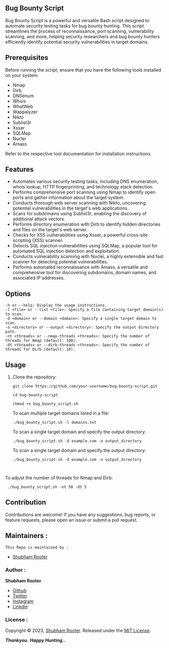 ## Bug Bounty Script

Bug Bounty Script is a powerful and versatile Bash script designed to automate security testing tasks for bug bounty hunting. This script streamlines the process of reconnaissance, port scanning, vulnerability scanning, and more, helping security researchers and bug bounty hunters efficiently identify potential security vulnerabilities in target domains.


## Prerequisites

Before running the script, ensure that you have the following tools installed on your system:

- Nmap
- Dirb
- DNSenum
- Whois
- WhatWeb
- Wappalyzer
- Nikto
- Sublist3r
- Xsser
- SQLMap
- Nuclei
- Amass

Refer to the respective tool documentation for installation instructions.


## Features

- Automates various security testing tasks, including DNS enumeration, whois lookup, HTTP fingerprinting, and technology stack detection.
- Performs comprehensive port scanning using Nmap to identify open ports and gather information about the target system.
- Conducts thorough web server scanning with Nikto, uncovering potential vulnerabilities in the target's web applications.
- Scans for subdomains using Sublist3r, enabling the discovery of additional attack vectors.
- Performs directory enumeration with Dirb to identify hidden directories and files on the target's web server.
- Checks for XSS vulnerabilities using Xsser, a powerful cross-site scripting (XSS) scanner.
- Detects SQL injection vulnerabilities using SQLMap, a popular tool for automated SQL injection detection and exploitation.
- Conducts vulnerability scanning with Nuclei, a highly extensible and fast scanner for detecting potential vulnerabilities.
- Performs automated reconnaissance with Amass, a versatile and comprehensive tool for discovering subdomains, domain names, and associated IP addresses.

## Options

    -h or --help: Display the usage instructions.
    -l <file> or --list <file>: Specify a file containing target domain(s) to scan.
    -d <domain> or --domain <domain>: Specify a single target domain to scan.
    -o <directory> or --output <directory>: Specify the output directory path.
    -nt <threads> or --nmap-threads <threads>: Specify the number of threads for Nmap (default: 100).
    -dt <threads> or --dirb-threads <threads>: Specify the number of threads for Dirb (default: 10).

## Usage

1. Clone the repository:

   ```shell
   git clone https://github.com/your-username/bug-bounty-script.git
   
   ```
   ```
   cd bug-bounty-script
    ```
    ```
   chmod +x bug_bounty_script.sh
    ```
   
    
    To scan multiple target domains listed in a file:
    ```
   ./bug_bounty_script.sh -l domains.txt
   ```
   To scan a single target domain and specify the output directory:
   ```
   ./bug_bounty_script.sh -d example.com -o output_directory
   ```
   To scan a single target domain and specify the output directory:
   ```
   ./bug_bounty_script.sh -d example.com -o output_directory

 
  To adjust the number of threads for Nmap and Dirb:
  ```
   ./bug_bounty_script.sh -nt 50 -dt 5
 ```
   

## Contribution

Contributions are welcome! If you have any suggestions, bug reports, or feature requests, please open an issue or submit a pull request.

## Maintainers :

`This Repo is maintained by : `

- [Shubham Rooter](https://github.com/shubham-rooter)

### Author :

**Shubham Rooter**

* [Github](https://www.github.com/shubham-rooter)
* [Twitter](https://www.twitter.com/shubhamtiwari_r)
* [Instagram](https://www.instagram.com/shubham_rooter)
* [Linkdin](https://www.linkedin.com/in/shubham-tiwari09/)  

### License :

Copyright © 2023, [Shubham Rooter](https://github.com/Shubham-Rooter).
Released under the [MIT License](LICENSE).

***Thankyou.***
***Happy Hunting..***
